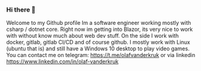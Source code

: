 ### Hi there 👋
Welcome to my Github profile
Im a software engineer working mostly with csharp / dotnet core. Right now im getting into Blazor, its very nice to work with without know much about web dev stuff.
On the side I work with docker, gitlab, gitlab CI/CD and of course github. I mostly work with Linux (ubuntu that is) and still have a Windows 10 desktop to play video games.
You can contact me on telegram: https://t.me/olafvanderkruk or via linkedin https://www.linkedin.com/in/olaf-vanderkruk

<!--
**olijf/olijf** is a ✨ _special_ ✨ repository because its `README.md` (this file) appears on your GitHub profile.

Here are some ideas to get you started:

- 🔭 I’m currently working on ...
- 🌱 I’m currently learning ...
- 👯 I’m looking to collaborate on ...
- 🤔 I’m looking for help with ...
- 💬 Ask me about ...
- 📫 How to reach me: ...
- 😄 Pronouns: ...
- ⚡ Fun fact: ...
-->
